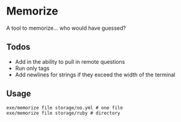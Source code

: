 # Memorize

A tool to memorize... who would have guessed? 

## Todos

* Add in the ability to pull in remote questions
* Run only tags
* Add newlines for strings if they exceed the width of the terminal

## Usage

```
exe/memorize file storage/oo.yml # one file
exe/memorize file storage/ruby # directory
```
